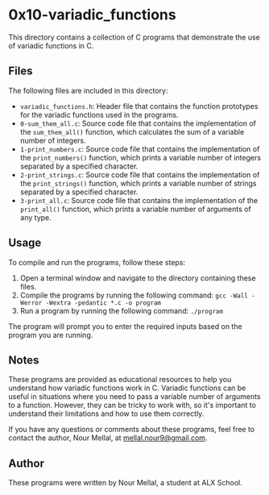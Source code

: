 
# 0x10-variadic_functions

This directory contains a collection of C programs that demonstrate the use of variadic functions in C.

## Files

The following files are included in this directory:

- `variadic_functions.h`: Header file that contains the function prototypes for the variadic functions used in the programs.
- `0-sum_them_all.c`: Source code file that contains the implementation of the `sum_them_all()` function, which calculates the sum of a variable number of integers.
- `1-print_numbers.c`: Source code file that contains the implementation of the `print_numbers()` function, which prints a variable number of integers separated by a specified character.
- `2-print_strings.c`: Source code file that contains the implementation of the `print_strings()` function, which prints a variable number of strings separated by a specified character.
- `3-print_all.c`: Source code file that contains the implementation of the `print_all()` function, which prints a variable number of arguments of any type.

## Usage

To compile and run the programs, follow these steps:

1. Open a terminal window and navigate to the directory containing these files.
2. Compile the programs by running the following command: `gcc -Wall -Werror -Wextra -pedantic *.c -o program`
3. Run a program by running the following command: `./program`

The program will prompt you to enter the required inputs based on the program you are running.

## Notes

These programs are provided as educational resources to help you understand how variadic functions work in C. Variadic functions can be useful in situations where you need to pass a variable number of arguments to a function. However, they can be tricky to work with, so it's important to understand their limitations and how to use them correctly.

If you have any questions or comments about these programs, feel free to contact the author, Nour Mellal, at mellal.nour9@gmail.com.

## Author

These programs were written by Nour Mellal, a student at ALX School.